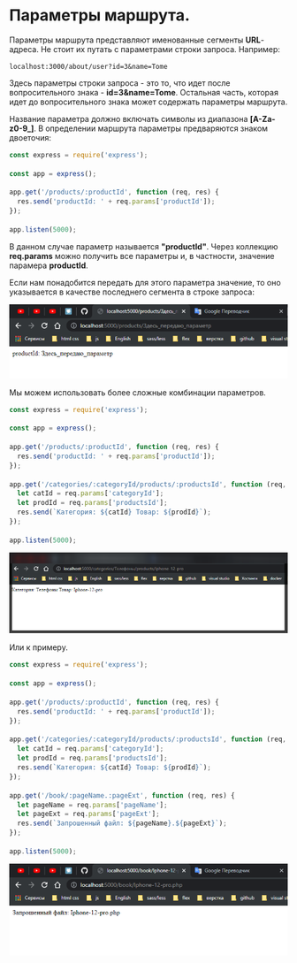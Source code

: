 # Параметры маршрута.

Параметры маршрута представляют именованные сегменты **URL**-адреса. Не стоит их путать с параметрами строки запроса. Например:

```
localhost:3000/about/user?id=3&name=Tome
```

Здесь параметры строки запроса - это то, что идет поcле вопросительного знака - **id=3&name=Tome**. Остальная часть, которая идет до вопросительного знака может содержать параметры маршрута.

Название параметра должно включать символы из диапазона **[A-Za-z0-9_]**. В определении маршрута параметры предваряются знаком двоеточия:

```js
const express = require('express');

const app = express();

app.get('/products/:productId', function (req, res) {
  res.send('productId: ' + req.params['productId']);
});

app.listen(5000);
```

В данном случае параметр называется **"productId"**. Через коллекцию **req.params** можно получить все параметры и, в частности, значение парамера **productId**.

Если нам понадобится передать для этого параметра значение, то оно указывается в качестве последнего сегмента в строке запроса:

![](img/001.png)

Мы можем использовать более сложные комбинации параметров.

```js
const express = require('express');

const app = express();

app.get('/products/:productId', function (req, res) {
  res.send('productId: ' + req.params['productId']);
});

app.get('/categories/:categoryId/products/:productsId', function (req, res) {
  let catId = req.params['categoryId'];
  let prodId = req.params['productsId'];
  res.send(`Категория: ${catId} Товар: ${prodId}`);
});

app.listen(5000);
```

![](img/002.png)

Или к примеру.

```js
const express = require('express');

const app = express();

app.get('/products/:productId', function (req, res) {
  res.send('productId: ' + req.params['productId']);
});

app.get('/categories/:categoryId/products/:productsId', function (req, res) {
  let catId = req.params['categoryId'];
  let prodId = req.params['productsId'];
  res.send(`Категория: ${catId} Товар: ${prodId}`);
});

app.get('/book/:pageName.:pageExt', function (req, res) {
  let pageName = req.params['pageName'];
  let pageExt = req.params['pageExt'];
  res.send(`Запрошенный файл: ${pageName}.${pageExt}`);
});

app.listen(5000);
```

![](img/003.png)

